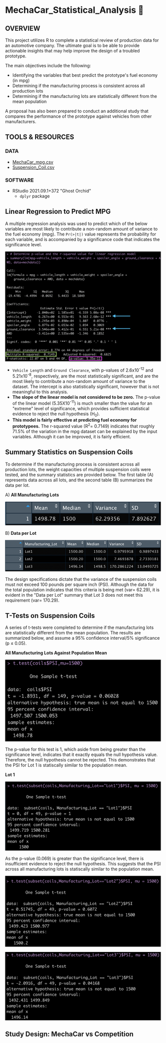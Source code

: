 # MechaCar_Statistical_Analysis 🚙

## OVERVIEW

This project utilizes R to complete a statistical review of production data for an automotive company. The ultimate goal is to be able to provide actionable insights that may help improve the design of a troubled prototype.

The main objectives include the following:

* Identifying the variables that best predict the prototype's fuel economy (in mpg)
* Determining if the manufacturing process is consistent across all production lots
* Determining if the manufacturing lots are statistically different from the mean population

A proposal has also been prepared to conduct an additional study that compares the performance of the prototype against vehicles from other manufacturers.

## TOOLS & RESOURCES

### DATA

* [MechaCar_mpg.csv](https://github.com/farwaali08/MechaCar_Statistical_Analysis/blob/34a41ae1b5ef94a135f329e15d31d7fd9025bc89/Resources/MechaCar_mpg.csv)
* [Suspension_Coil.csv](https://github.com/farwaali08/MechaCar_Statistical_Analysis/blob/34a41ae1b5ef94a135f329e15d31d7fd9025bc89/Resources/Suspension_Coil.csv)

### SOFTWARE
* RStudio 2021.09.1+372 "Ghost Orchid" 
  * `dplyr` package 

## Linear Regression to Predict MPG

A multiple regression analysis was used to predict which of the below variables are most likely to contribute a non-random amount of variance to the fuel economy (mpg). The `Pr(>|t|)` value represents the probability for each variable, and is accompanied by a significance code that indicates the significance level.

![alt_text](https://github.com/farwaali08/MechaCar_Statistical_Analysis/blob/35c372561abdb97beebf05f975d1e74c1df4215e/Resources/Images/Linear%20Regression.png)

* `Vehicle Length` and `Ground Clearance`, with p-values of 2.6x10<sup>-12</sup> and 5.21x10<sup>-8</sup>, respectively, are the most statistically significant, and are the most likely to contribute a non-random amount of variance to the dataset. The intercept is also statistically significant, however that is not meaningful to this analysis.
* **The slope of the linear model is not considered to be zero.** The p-value of the linear model (5.35X10<sup>-11</sup>) is much smaller than the value for an "extreme" level of significance, which provides sufficient statistical evidence to reject the null hypothesis (H<sub>0</sub>).
* **This model is fairly effective at predicting fuel economy for prototypees.** The r-squared value (R<sup>2</sup>= 0.7149) indicates that roughly 71.5% of the variation in the mpg dataset can be explained by the input variables. Although it can be improved, it is fairly efficient.

## Summary Statistics on Suspension Coils

To determine if the manufacturing process is consistent across all production lots, the weight capacities of multiple suspension coils were tested, and the summary statistics are provided below. The first table (A) represents data across all lots, and the second table (B) summarizes the data per lot.

A) **All Manufacturing Lots**

![alt_text](https://github.com/farwaali08/MechaCar_Statistical_Analysis/blob/35c372561abdb97beebf05f975d1e74c1df4215e/Resources/Images/SC1.png)

B) **Data per Lot** 

![alt_text](https://github.com/farwaali08/MechaCar_Statistical_Analysis/blob/35c372561abdb97beebf05f975d1e74c1df4215e/Resources/Images/SC2.png)

The design specifications dictate that the variance of the suspension coils must not exceed 100 pounds per square inch (PSI). Although the data for the total population indicates that this criteria is being met (var= 62.29), it is evident in the "Data per Lot" summary that Lot 3 does not meet this requirement (var= 170.29).

## T-Tests on Suspension Coils

A series of t-tests were completed to determine if the manufacturing lots are statistically different from the mean population. The results are summarized below, and assume a 95% confidence interval/5% significance (p ≤ 0.05).

**All Manufacturing Lots Against Population Mean**

![alt_text](https://github.com/farwaali08/MechaCar_Statistical_Analysis/blob/35c372561abdb97beebf05f975d1e74c1df4215e/Resources/Images/ttest1.png)

The p-value for this test is 1, which aside from being greater than the significance level, indicates that it exactly equals the null hypothesis value. Therefore, the null hypothesis cannot be rejected. This demonstrates that the PSI for Lot 1 is statiscally similar to the population mean.

**Lot 1**

![alt_text](https://github.com/farwaali08/MechaCar_Statistical_Analysis/blob/35c372561abdb97beebf05f975d1e74c1df4215e/Resources/Images/ttest2.png)

As the p-value (0.069) is greater than the significance level, there is insufficient evidence to reject the null hypothesis. This suggests that the PSI across all manufacturing lots is statiscally similar to the population mean.

![alt_text](https://github.com/farwaali08/MechaCar_Statistical_Analysis/blob/35c372561abdb97beebf05f975d1e74c1df4215e/Resources/Images/ttest3.png)

![alt_text](https://github.com/farwaali08/MechaCar_Statistical_Analysis/blob/35c372561abdb97beebf05f975d1e74c1df4215e/Resources/Images/ttest4.png)

## Study Design: MechaCar vs Competition

